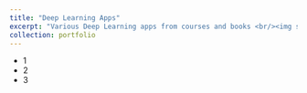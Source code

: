```yaml
---
title: "Deep Learning Apps"
excerpt: "Various Deep Learning apps from courses and books <br/><img src='/images/500x300.png'>"
collection: portfolio
---
```


* 1
* 2 
* 3